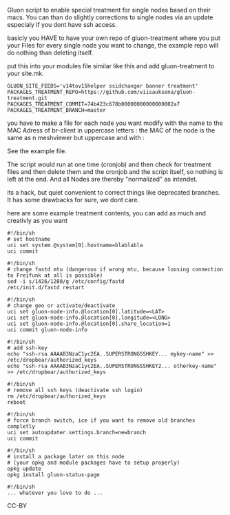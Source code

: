 Gluon script to enable special treatment for single nodes based on their macs.
You can than do slightly corrections to single nodes via an update especialy if you dont have ssh access.

basicly you HAVE to have your own repo of gluon-treatment where you put your Files for every single node you want to change,
the example repo will do nothing than deleting itself.

put this into your modules file similar like this and add gluon-treatment to your site.mk.
```
GLUON_SITE_FEEDS='v14tov15helper ssidchanger banner treatment'
PACKAGES_TREATMENT_REPO=https://github.com/viisauksena/gluon-treatment.git
PACKAGES_TREATMENT_COMMIT=74b423c678b00000000000000002a7
PACKAGES_TREATMENT_BRANCH=master
```

you have to make a file for each node you want modify with the name to the MAC Adress of br-client in uppercase letters : the MAC of the node is the same as n meshviewer but uppercase and with :


See the example file.

The script would run at one time (cronjob) and then check for treatment files and then delete them and the cronjob and the script itself, so nothing is left at the end.
And all Nodes are thereby "normalized" as intendet.

its a hack, but quiet convenient to correct things like deprecated branches. It has some drawbacks for sure, we dont care.

here are some example treatment contents, you can add as much and creativly as you want

```
#!/bin/sh
# set hostname
uci set system.@system[0].hostname=blablabla
uci commit

#!/bin/sh
# change fastd mtu (dangerous if wrong mtu, because loosing connection to Freifunk at all is possible)
sed -i s/1426/1280/g /etc/config/fastd
/etc/init.d/fastd restart

#!/bin/sh
# change geo or activate/deactivate
uci set gluon-node-info.@location[0].latitude=<LAT>
uci set gluon-node-info.@location[0].longitude=<LONG>
uci set gluon-node-info.@location[0].share_location=1
uci commit gluon-node-info

#!/bin/sh
# add ssh-key 
echo "ssh-rsa AAAAB3NzaC1yc2EA..SUPERSTRONGSSHKEY... mykey-name" >> /etc/dropbear/authorized_keys
echo "ssh-rsa AAAAB3NzaC1yc2EA..SUPERSTRONGSSHKEY2... otherkey-name" >> /etc/dropbear/authorized_keys

#!/bin/sh
# remove all ssh keys (deactivate ssh login)
rm /etc/dropbear/authorized_keys
reboot

#!/bin/sh
# force branch switch, ice if you want to remove old branches completly
uci set autoupdater.settings.branch=newbranch
uci commit

#!/bin/sh
# install a package later on this node
# (your opkg and module packages have to setup properly)
opkg update
opkg install gluon-status-page

#!/bin/sh
... whatever you love to do ...
```

CC-BY
